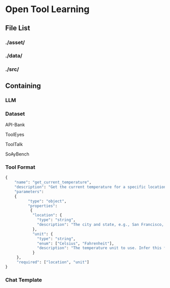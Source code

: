 # Open Tool Learning

## File List

### ./asset/

### ./data/

### ./src/



## Containing

### LLM



### Dataset

API-Bank

ToolEyes

ToolTalk

SoAyBench

### Tool Format

```python
{
    "name": "get_current_temperature",
    "description": "Get the current temperature for a specific location",
    "parameters": 
    {
          "type": "object",
          "properties": 
           {
            "location": {
              "type": "string",
              "description": "The city and state, e.g., San Francisco, CA"
            },
            "unit": {
              "type": "string",
              "enum": ["Celsius", "Fahrenheit"],
              "description": "The temperature unit to use. Infer this from the user's location."
            }
     },
     "required": ["location", "unit"]
}
```

### Chat Template

